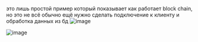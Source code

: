 это лишь простой пример который показывает как работает block chain, но это не всё обычно ещё нужно сделать подключение к клиенту и обработка данных из бд
![image](https://github.com/user-attachments/assets/107cb38a-8e34-4a57-90be-c309127f9223)

![image](https://github.com/user-attachments/assets/94adc4f0-3614-48a9-bdd4-1076d88257c9)
